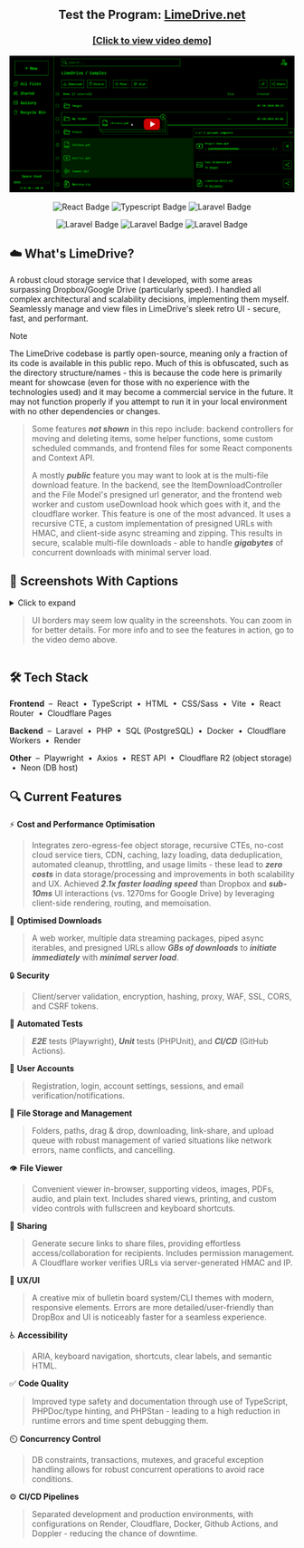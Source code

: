 <h2 align="center">
    Test the Program: <a href="https://limedrive.net">LimeDrive.net</a>
</h2>


<h3 align="center">
    <a href="https://youtu.be/3P_LIRLbSy4">[Click to view video demo]</a>
</h3>

[![LimeDrive Demo](screenshots/yt-video-img.png)](https://youtu.be/3P_LIRLbSy4)

<p align="center">
  <img src="https://img.shields.io/badge/react-%2320232a.svg?style=for-the-badge&logo=react" alt="React Badge">
  <img src="https://img.shields.io/badge/typescript-%2320232a.svg?style=for-the-badge&logo=typescript" alt="Typescript Badge">
  <img src="https://img.shields.io/badge/sass-%2320232a.svg?style=for-the-badge&logo=sass" alt="Laravel Badge">
</p>

<p align="center">
  <img src="https://img.shields.io/badge/laravel-%2320232a.svg?style=for-the-badge&logo=laravel" alt="Laravel Badge">
  <img src="https://img.shields.io/badge/postgresql-%2320232a.svg?style=for-the-badge&logo=postgresql" alt="Laravel Badge">
  <img src="https://img.shields.io/badge/cloudflare-%2320232a.svg?style=for-the-badge&logo=cloudflare" alt="Laravel Badge">
</p>

## ☁️ What's LimeDrive?

A robust cloud storage service that I developed, with some areas surpassing Dropbox/Google Drive (particularly speed). I handled all complex architectural and scalability decisions, implementing them myself. Seamlessly manage and view files in LimeDrive's sleek retro UI - secure, fast, and performant.

> [!NOTE]
The LimeDrive codebase is partly open-source, meaning only a fraction of its code is available in this public repo. Much of this is obfuscated, such as the directory structure/names - this is because the code here is primarily meant for showcase (even for those with no experience with the technologies used) and it may become a commercial service in the future. It may not function properly if you attempt to run it in your local environment with no other dependencies or changes.
>
> Some features ***not shown*** in this repo include: backend controllers for moving and deleting items, some helper functions, some custom scheduled commands, and frontend files for some React components and Context API.
>
> A mostly ***public*** feature you may want to look at is the multi-file download feature. In the backend, see the ItemDownloadController and the File Model's presigned url generator, and the frontend web worker and custom useDownload hook which goes with it, and the cloudflare worker. This feature is one of the most advanced. It uses a recursive CTE, a custom implementation of presigned URLs with HMAC, and client-side async streaming and zipping. This results in secure, scalable multi-file downloads - able to handle ***gigabytes*** of concurrent downloads with minimal server load.

## 📸 Screenshots With Captions

<details>
  
<summary>
Click to expand

> UI borders may seem low quality in the screenshots. You can zoom in for better details. For more info and to see the features in action, go to the video demo above.
</summary>
  
### File List - Clean UI
![File List (Clean UI)](screenshots/file-list-clean-UI.png)

### File Viewer - Video and Controls
![File Viewer (Video and Controls)](screenshots/file-viewer-video.png)

### File List - Detailed UI With Item Selection, Drag and Drop, and Upload Queue
![File List (Detailed UI With Item Selection, Drag and Drop, and Upload Queue](screenshots/file-list-detailed-UI.png)

### File Viewer - PDF and Shareable Link Generation
![File Viewer (PDF and Shareable Link Generation)](screenshots/file-viewer-pdf-share-modal.png)

### Settings
![Settings](screenshots/settings.png)

### Login
![Login](screenshots/login.png)

### Responsive Design - Usable on Varied Screen Sizes
<p align='center'>
    <img src="screenshots/mobile-file-list.jpg" width="37%">
    <img src="screenshots/mobile-file-viewer.jpg" width="37.09%">
</p>

</details>

## 🛠️ Tech Stack

**Frontend** &nbsp;–&nbsp; React &nbsp;•&nbsp; TypeScript &nbsp;•&nbsp; HTML &nbsp;•&nbsp; CSS/Sass &nbsp;•&nbsp; Vite  &nbsp;•&nbsp; React Router &nbsp;•&nbsp; Cloudflare Pages

**Backend** &nbsp;–&nbsp; Laravel &nbsp;•&nbsp; PHP &nbsp;•&nbsp; SQL (PostgreSQL) &nbsp;•&nbsp; Docker &nbsp;•&nbsp; Cloudflare Workers &nbsp;•&nbsp; Render

**Other** &nbsp;–&nbsp; Playwright  &nbsp;•&nbsp; Axios &nbsp;•&nbsp; REST API &nbsp;•&nbsp; Cloudflare R2 (object storage) &nbsp;•&nbsp; Neon (DB host)

## 🔍 Current Features

⚡ **Cost and Performance Optimisation**
>Integrates zero-egress-fee object storage, recursive CTEs, no-cost cloud service tiers, CDN, caching, lazy loading, data deduplication, automated cleanup, throttling, and usage limits - these lead to ***zero costs*** in data storage/processing and improvements in both scalability and UX. Achieved ***2.1x faster loading speed*** than Dropbox and ***sub-10ms*** UI interactions (vs. 1270ms for Google Drive) by leveraging client-side rendering, routing, and memoisation.

🚀 **Optimised Downloads** 
>A web worker, multiple data streaming packages, piped async iterables, and presigned URLs allow ***GBs of downloads*** to ***initiate immediately*** with ***minimal server load***.

🔒 **Security** 
>Client/server validation, encryption, hashing, proxy, WAF, SSL, CORS, and CSRF tokens.

🧪 **Automated Tests** 
>***E2E*** tests (Playwright), ***Unit*** tests (PHPUnit), and ***CI/CD*** (GitHub Actions).

🔑 **User Accounts** 
>Registration, login, account settings, sessions, and email verification/notifications.

📁 **File Storage and Management** 
>Folders, paths, drag & drop, downloading, link-share, and upload queue with robust management of varied situations like network errors, name conflicts, and cancelling.

👁️ **File Viewer** 
>Convenient viewer in-browser, supporting videos, images, PDFs, audio, and plain text. Includes shared views, printing, and custom video controls with fullscreen and keyboard shortcuts.

🔗 **Sharing** 
>Generate secure links to share files, providing effortless access/collaboration for recipients. Includes permission management. A Cloudflare worker verifies URLs via server-generated HMAC and IP.

🎨 **UX/UI** 
>A creative mix of bulletin board system/CLI themes with modern, responsive elements. Errors are more detailed/user-friendly than DropBox and UI is noticeably faster for a seamless experience.

♿ **Accessibility** 
>ARIA, keyboard navigation, shortcuts, clear labels, and semantic HTML.

✅ **Code Quality** 
>Improved type safety and documentation through use of TypeScript, PHPDoc/type hinting, and PHPStan - leading to a high reduction in runtime errors and time spent debugging them. 

⏲️ **Concurrency Control** 
>DB constraints, transactions, mutexes, and graceful exception handling allows for robust concurrent operations to avoid race conditions.

⚙️ **CI/CD Pipelines** 
>Separated development and production environments, with configurations on Render, Cloudflare, Docker, Github Actions, and Doppler - reducing the chance of downtime.
